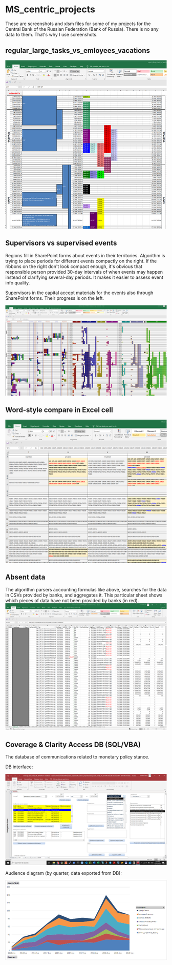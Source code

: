 # MS_centric_projects

These are screenshots and xlsm files for some of my projects for the Central Bank of the Russian Federation (Bank of Russia). There is no any data to them. That's why I use screenshots.

## regular_large_tasks_vs_emloyees_vacations
![](screenshots/regular_large_tasks_vs_emloyees_vacations.png)

## Supervisors vs supervised events
Regions fill in SharePoint forms about events in their territories. Algorithm is trying to place periods for different events compactly on the right. If the ribbons on the right don't look compact enough, it's obvious that responsible person provided 30-day intervals of when events may happen instead of clarifying several-day periods. It makes it easier to assess event info quality.

Supervisors in the capital accept materials for the events also through SharePoint forms. Their progress is on the left.

![](screenshots/supervisors_vs_supervised_events.png)

## Word-style compare in Excel cell
![](screenshots/Word-style_compare_in_Excel_cell.png)

## Absent data
The algorithm parsers accounting formulas like above, searches for the data in CSVs provided by banks, and aggregates it. This particular sheet shows which pieces of data have not been provided by banks (in red).
![](screenshots/absent_data.png)

## Coverage & Clarity Access DB (SQL/VBA)

The database of communications related to monetary policy stance.

DB interface:

![](screenshots/Coverage_and_Clarity_DB.png)

Audience diagram (by quarter, data exported from DB):

![](screenshots/Coverage_and_Clarity_Audiences_by_Quater.png)
